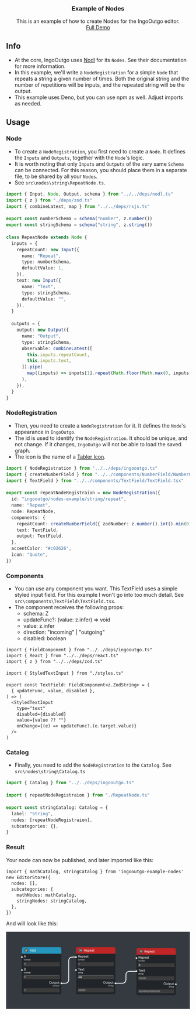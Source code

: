 <br />
<div align="center">
  <h3 align="center">Example of Nodes</h3>

<p align="center">
      This is an example of how to create Nodes for the IngoOutgo editor.
      <br/>
      <a href="https://petrosiliuspatter.github.io/ingooutgo/">Full Demo</a>
  </p>
</div>

## Info

- At the core, IngoOutgo uses [Nodl](https://github.com/newfrgmnt/nodl) for its
  `Nodes`. See their documentation for more information.
- In this example, we'll write a `NodeRegistration` for a simple `Node` that repeats a
  string a given number of times. Both the original string and the number of repetitions
  will be inputs, and the repeated string will be the output.
- This example uses Deno, but you can use npm as well. Adjust imports as needed.

## Usage

### Node

- To create a `NodeRegistration`, you first need to create a `Node`. It defines the
  `Inputs` and `Outputs`, together with the `Node`'s logic.
- It is worth noting that only `Inputs` and `Outputs` of the very same `Schema` can be
  connected. For this reason, you should place them in a separate file, to be shared by
  all your `Nodes`.
- See `src\nodes\string\RepeatNode.ts`.

```ts
import { Input, Node, Output, schema } from "../../deps/nodl.ts"
import { z } from "./deps/zod.ts"
import { combineLatest, map } from "../../deps/rxjs.ts"

export const numberSchema = schema("number", z.number())
export const stringSchema = schema("string", z.string())

class RepeatNode extends Node {
  inputs = {
    repeatCount: new Input({
      name: "Repeat",
      type: numberSchema,
      defaultValue: 1,
    }),
    text: new Input({
      name: "Text",
      type: stringSchema,
      defaultValue: "",
    }),
  }

  outputs = {
    output: new Output({
      name: "Output",
      type: stringSchema,
      observable: combineLatest([
        this.inputs.repeatCount,
        this.inputs.text,
      ]).pipe(
        map((inputs) => inputs[1].repeat(Math.floor(Math.max(0, inputs[0])))),
      ),
    }),
  }
}
```

### NodeRegistration

- Then, you need to create a `NodeRegistration` for it. It defines the `Node`'s appearance
  in `IngoOutgo`.
- The id is used to identify the `NodeRegistration`. It should be unique, and not change.
  If it changes, `IngoOutgo` will not be able to load the saved graph.
- The icon is the name of a [Tabler Icon](https://tabler.io/icons).

```ts
import { NodeRegistration } from "../../deps/ingooutgo.ts"
import { createNumberField } from "../../components/NumberField/NumberField.tsx"
import { TextField } from "../../components/TextField/TextField.tsx"

export const repeatNodeRegistraion = new NodeRegistration({
  id: "ingooutgo/nodes-example/string/repeat",
  name: "Repeat",
  node: RepeatNode,
  components: {
    repeatCount: createNumberField({ zodNumber: z.number().int().min(0) }),
    text: TextField,
    output: TextField,
  },
  accentColor: "#c02626",
  icon: "Quote",
})
```

### Components

- You can use any component you want. This TextField uses a simple styled input field. For
  this example I won't go into too much detail. See
  `src\components\TextField\TextField.tsx`.
- The component receives the following props:
  - schema: Z
  - updateFunc?: (value: z.infer<Z>) => void
  - value: z.infer<Z>
  - direction: "incoming" | "outgoing"
  - disabled: boolean

```tsx
import { FieldComponent } from "../../deps/ingooutgo.ts"
import { React } from "../../deps/react.ts"
import { z } from "../../deps/zod.ts"

import { StyledTextInput } from "./styles.ts"

export const TextField: FieldComponent<z.ZodString> = (
  { updateFunc, value, disabled },
) => (
  <StyledTextInput
    type="text"
    disabled={disabled}
    value={value ?? ""}
    onChange={(e) => updateFunc?.(e.target.value)}
  />
)
```

### Catalog

- Finally, you need to add the `NodeRegistration` to the `Catalog`. See
  `src\nodes\string\Catalog.ts`

```ts
import { Catalog } from "../../deps/ingooutgo.ts"

import { repeatNodeRegistraion } from "./RepeatNode.ts"

export const stringCatalog: Catalog = {
  label: "String",
  nodes: [repeatNodeRegistraion],
  subcategories: {},
}
```

### Result

Your node can now be published, and later imported like this:

```
import { mathCatalog, stringCatalog } from 'ingooutgo-example-nodes'
new EditorStore({
  nodes: [],
  subcategories: {
    mathNodes: mathCatalog,
    stringNodes: stringCatalog,
  },
})
```

And will look like this:

<img src="assets/RepeatNode.png" alt="Image" width="800" />
